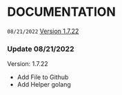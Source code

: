 # DOCUMENTATION
`08/21/2022` [Version 1.7.22](https://github.com/alipbudiman/bot-golang-line-protect-war-and-bypass/blob/main/documentation.md#update-08212022)

### Update 08/21/2022
Version: 1.7.22
  - Add File to Github
  - Add Helper golang
 
